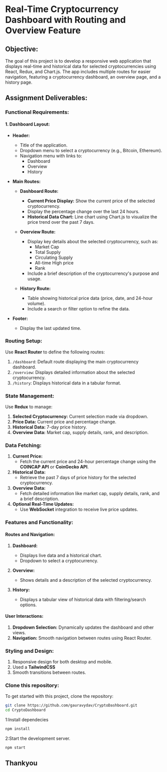 # Real-Time Cryptocurrency Dashboard with Routing and Overview Feature

## Objective:
The goal of this project is to develop a responsive web application that displays real-time and historical data for selected cryptocurrencies using React, Redux, and Chart.js. The app includes multiple routes for easier navigation, featuring a cryptocurrency dashboard, an overview page, and a history page.

## Assignment Deliverables:

### Functional Requirements:

#### 1. Dashboard Layout:
- **Header:**
  - Title of the application.
  - Dropdown menu to select a cryptocurrency (e.g., Bitcoin, Ethereum).
  - Navigation menu with links to:
    - Dashboard
    - Overview
    - History

- **Main Routes:**
  - **Dashboard Route:**
    - **Current Price Display:** Show the current price of the selected cryptocurrency.
    - Display the percentage change over the last 24 hours.
    - **Historical Data Chart:** Line chart using Chart.js to visualize the price trend over the past 7 days.

  - **Overview Route:**
    - Display key details about the selected cryptocurrency, such as:
      - Market Cap
      - Total Supply
      - Circulating Supply
      - All-time High price
      - Rank
    - Include a brief description of the cryptocurrency's purpose and usage.

  - **History Route:**
    - Table showing historical price data (price, date, and 24-hour volume).
    - Include a search or filter option to refine the data.

- **Footer:**
  - Display the last updated time.

### Routing Setup:
Use **React Router** to define the following routes:
1. `/dashboard`: Default route displaying the main cryptocurrency dashboard.
2. `/overview`: Displays detailed information about the selected cryptocurrency.
3. `/history`: Displays historical data in a tabular format.

### State Management:
Use **Redux** to manage:
1. **Selected Cryptocurrency:** Current selection made via dropdown.
2. **Price Data:** Current price and percentage change.
3. **Historical Data:** 7-day price history.
4. **Overview Data:** Market cap, supply details, rank, and description.

### Data Fetching:
1. **Current Price:**
   - Fetch the current price and 24-hour percentage change using the **COINCAP API** or **CoinGecko API**.
2. **Historical Data:**
   - Retrieve the past 7 days of price history for the selected cryptocurrency.
3. **Overview Data:**
   - Fetch detailed information like market cap, supply details, rank, and a brief description.
4. **Optional Real-Time Updates:**
   - Use **WebSocket** integration to receive live price updates.

### Features and Functionality:

#### Routes and Navigation:
1. **Dashboard:**
   - Displays live data and a historical chart.
   - Dropdown to select a cryptocurrency.

2. **Overview:**
   - Shows details and a description of the selected cryptocurrency.

3. **History:**
   - Displays a tabular view of historical data with filtering/search options.

#### User Interactions:
1. **Dropdown Selection:** Dynamically updates the dashboard and other views.
2. **Navigation:** Smooth navigation between routes using React Router.

### Styling and Design:
1. Responsive design for both desktop and mobile.
2. Used a **TailwindCSS**
3. Smooth transitions between routes.



### Clone this repository:
To get started with this project, clone the repository:

```bash
git clone https://github.com/gauravydav/CryptoDashboard.git
cd CryptoDashboard
 ```

 1:Install dependecies 

  ```bash
  npm install
  ```


  2:Start the development server.
   ```bash
   npm start
   ```

## Thankyou



